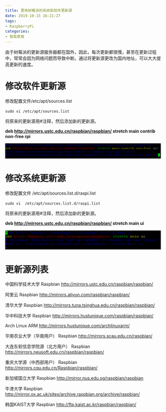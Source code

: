 ```yaml
---
title: 更改树莓派的系统和软件更新源
date: 2019-10-15 16:21:27
tags:
- RaspberryPi
categories:
- 智能家居
---
```


由于树莓派的更新源服务器都在国外，因此，每次更新都很慢，甚至在更新过程中，常常会因为网络问题而导致中断。通过将更新源更改为国内地址，可以大大提高更新的速度。

# 修改软件更新源

修改配置文件/etc/apt/sources.list

` sudo vi /etc/apt/sources.list `

将原来的更新源用#注释，然后添加新的更新源。

**deb http://mirrors.ustc.edu.cn/raspbian/raspbian/ stretch main contrib non-free rpi**

![](/images/409.png)

# 修改系统更新源

修改配置文件 /etc/apt/sources.list.d/raspi.list 

`sudo vi  /etc/apt/sources.list.d/raspi.list` 

将原来的更新源用#注释，然后添加新的更新源。

**deb http://mirrors.ustc.edu.cn/raspbian/raspbian/ stretch main ui**

![](/images/410.png)

# 更新源列表

中国科学技术大学
Raspbian http://mirrors.ustc.edu.cn/raspbian/raspbian/

阿里云
Raspbian http://mirrors.aliyun.com/raspbian/raspbian/

清华大学
Raspbian http://mirrors.tuna.tsinghua.edu.cn/raspbian/raspbian/

华中科技大学
Raspbian http://mirrors.hustunique.com/raspbian/raspbian/ 

Arch Linux ARM http://mirrors.hustunique.com/archlinuxarm/

华南农业大学（华南用户）
Raspbian http://mirrors.scau.edu.cn/raspbian/

大连东软信息学院源（北方用户）
Raspbian http://mirrors.neusoft.edu.cn/raspbian/raspbian/

重庆大学源（中西部用户）
Raspbian http://mirrors.cqu.edu.cn/Raspbian/raspbian/

新加坡国立大学
Raspbian http://mirror.nus.edu.sg/raspbian/raspbian

牛津大学
Raspbian http://mirror.ox.ac.uk/sites/archive.raspbian.org/archive/raspbian/

韩国KAIST大学
Raspbian http://ftp.kaist.ac.kr/raspbian/raspbian/